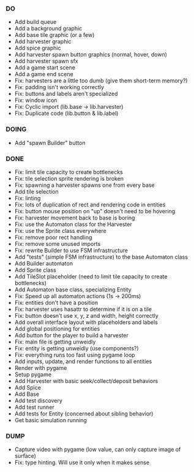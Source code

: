 ### DO
- Add build queue
- Add a background graphic
- Add base tile graphic (or a few)
- Add harvester graphic
- Add spice graphic
- Add harvester spawn button graphics (normal, hover, down)
- Add harvester spawn sfx
- Add a game start scene
- Add a game end scene
- Fix: harvesters are a little too dumb (give them short-term memory?)
- Fix: padding isn't working correctly
- Fix: buttons and labels aren't specialized
- Fix: window icon
- Fix: Cyclic import (lib.base -> lib.harvester)
- Fix: Duplicate code (lib.button & lib.label)


### DOING
- Add "spawn Builder" button


### DONE
- Fix: limit tile capacity to create bottlenecks
- Fix: tile selection sprite rendering is broken
- Fix: spawning a harvester spawns one from every base
- Add tile selection
- Fix: linting
- Fix: lots of duplication of rect and rendering code in entities
- Fix: button mouse position on "up" doesn't need to be hovering
- Fix: harvester movement back to base is boring
- Fix: use the Automaton class for the Harvester
- Fix: use the Sprite class everywhere
- Fix: remove poor rect handling
- Fix: remove some unused imports
- Fix: rewrite Builder to use FSM infrastructure
- Add "tests" (simple FSM infrastructure) to the base Automaton class
- Add Builder automaton
- Add Sprite class
- Add TileSlot placeholder (need to limit tile capacity to create bottlenecks)
- Add Automaton base class, specializing Entity
- Fix: Speed up all automaton actions (1s -> 200ms)
- Fix: entities don't have a position
- Fix: harvester uses hasattr to determine if it is on a tile
- Fix: button doesn't use x, y, z and width, height correctly
- Add overall interface layout with placeholders and labels
- Add global positioning for entities
- Add button for the player to build a harvester
- Fix: main file is getting unweidly
- Fix: entity is getting unweidly (use components?)
- Fix: everything runs too fast using pygame loop
- Add inputs, update, and render functions to all entities
- Render with pygame
- Setup pygame
- Add Harvester with basic seek/collect/deposit behaviors
- Add Spice
- Add Base
- Add test discovery
- Add test runner
- Add tests for Entity (concerned about sibling behavior)
- Get basic simulation running 


### DUMP
- Capture video with pygame (low value, can only capture image of surface)
- Fix: type hinting. Will use it only when it makes sense
